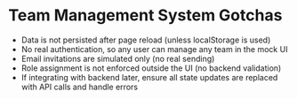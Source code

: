 # Team Management System Gotchas

- Data is not persisted after page reload (unless localStorage is used)
- No real authentication, so any user can manage any team in the mock UI
- Email invitations are simulated only (no real sending)
- Role assignment is not enforced outside the UI (no backend validation)
- If integrating with backend later, ensure all state updates are replaced with API calls and handle errors
